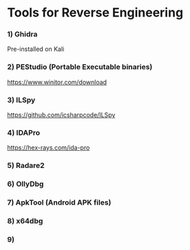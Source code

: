 # Tools for Reverse Engineering

### 1) Ghidra

Pre-installed on Kali

### 2) PEStudio (Portable Executable binaries)

https://www.winitor.com/download

### 3) ILSpy

https://github.com/icsharpcode/ILSpy

### 4) IDAPro

https://hex-rays.com/ida-pro

### 5) Radare2

### 6) OllyDbg

### 7) ApkTool (Android APK files)

### 8) x64dbg

### 9) 
